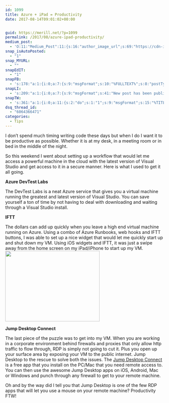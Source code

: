 ```yaml
---
id: 1099
title: Azure + iPad = Productivity
date: 2017-08-14T09:01:02+00:00


guid: https://merill.net/?p=1099
permalink: /2017/08/azure-ipad-productivity/
medium_post:
  - 'O:11:"Medium_Post":11:{s:16:"author_image_url";s:69:"https://cdn-images-1.medium.com/fit/c/200/200/0*nOSMyIhdQJ9325FH.jpeg";s:10:"author_url";s:26:"https://medium.com/@merill";s:11:"byline_name";N;s:12:"byline_email";N;s:10:"cross_link";s:2:"no";s:2:"id";s:12:"817f6762dc8c";s:21:"follower_notification";s:3:"yes";s:7:"license";s:19:"all-rights-reserved";s:14:"publication_id";s:12:"99858869fb3c";s:6:"status";s:6:"public";s:3:"url";s:63:"https://medium.com/@merill/azure-ipad-productivity-817f6762dc8c";}'
snap_isAutoPosted:
  - "1"
snap_MYURL:
  - ""
snapEdIT:
  - "1"
snapFB:
  - 's:178:"a:1:{i:0;a:7:{s:9:"msgFormat";s:10:"%FULLTEXT%";s:8:"postType";s:1:"T";s:9:"isAutoImg";s:1:"A";s:8:"imgToUse";s:0:"";s:9:"isAutoURL";s:1:"A";s:8:"urlToUse";s:0:"";s:2:"do";i:0;}}";'
snapLI:
  - 's:209:"a:1:{i:0;a:7:{s:9:"msgFormat";s:41:"New post has been published on %SITENAME%";s:8:"postType";s:1:"A";s:9:"isAutoImg";s:1:"A";s:8:"imgToUse";s:0:"";s:9:"isAutoURL";s:1:"A";s:8:"urlToUse";s:0:"";s:2:"do";i:0;}}";'
snapTW:
  - 's:361:"a:1:{i:0;a:11:{s:2:"do";s:1:"1";s:9:"msgFormat";s:15:"%TITLE% - %URL%";s:8:"attchImg";s:1:"1";s:9:"isAutoImg";s:1:"A";s:8:"imgToUse";s:0:"";s:9:"isAutoURL";s:1:"A";s:8:"urlToUse";s:0:"";s:8:"isPosted";s:1:"1";s:4:"pgID";s:18:"896869270897926146";s:7:"postURL";s:52:"https://twitter.com/merill/status/896869270897926146";s:5:"pDate";s:19:"2017-08-13 23:01:11";}}";'
dsq_thread_id:
  - "6064366471"
categories:
  - Tips
---
```

I don’t spend much timing writing code these days but when I do I want it to be productive as possible. Whether it is at my desk, in a meeting room or in bed in the middle of the night.

So this weekend I went about setting up a workflow that would let me access a powerful machine in the cloud with the latest version of Visual Studio and get access to it in a secure manner. Here is what I used to get it all going.

<strong>Azure DevTest Labs</strong>

The DevTest Labs is a neat Azure service that gives you a virtual machine running the greatest and latest version of Visual Studio. You can save yourself a ton of time by not having to deal with downloading and waiting through a Visual Studio install.

<strong>IFTT</strong>

The dollars can add up quickly when you leave a high end virtual machine running on Azure. Using a combo of Azure Runbooks, web hooks and IFTT buttons, I was able to set up a nice widget that would let me quickly start up and shut down my VM. Using iOS widgets and IFTT, it was just a swipe away from the home screen on my iPad/iPhone to start up my VM.
<img src="{{ site.url }}{{ site.baseurl }}/wp-content/uploads/2017/08/IMG_0316-300x225.png" alt="" width="300" height="225" class="alignnone size-medium wp-image-1100" />

<strong>Jump Desktop Connect</strong>

The last piece of the puzzle was to get into my VM. When you are working in a corporate environment behind firewalls and proxies that only allow http traffic to flow through, RDP is simply not going to cut it. Plus you open up your surface area by exposing your VM to the public internet. Jump Desktop to the rescue to solve both the issues. The <a href="https://jumpdesktop.com/">Jump Desktop Connect</a> is a free app that you install on the PC/Mac that you need remote access to. You can then use the awesome Jump Desktop apps on iOS, Android, Mac or Windows and punch through any firewall to get to your remote machine.

Oh and by the way did I tell you that Jump Desktop is one of the few RDP apps that will let you use a mouse on your remote machine? Productivity FTW!